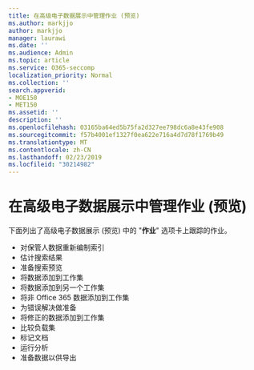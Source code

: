 ```yaml
---
title: 在高级电子数据展示中管理作业 (预览)
ms.author: markjjo
author: markjjo
manager: laurawi
ms.date: ''
ms.audience: Admin
ms.topic: article
ms.service: O365-seccomp
localization_priority: Normal
ms.collection: ''
search.appverid:
- MOE150
- MET150
ms.assetid: ''
description: ''
ms.openlocfilehash: 03165ba64ed5b75fa2d327ee798dc6a8e43fe908
ms.sourcegitcommit: f57b4001ef1327f0ea622e716a4d7d78f1769b49
ms.translationtype: MT
ms.contentlocale: zh-CN
ms.lasthandoff: 02/23/2019
ms.locfileid: "30214982"
---
```

# <a name="manage-jobs-in-advanced-ediscovery-preview"></a>在高级电子数据展示中管理作业 (预览)

下面列出了高级电子数据展示 (预览) 中的 "**作业**" 选项卡上跟踪的作业。

- 对保管人数据重新编制索引
- 估计搜索结果
- 准备搜索预览
- 将数据添加到工作集
- 将数据添加到另一个工作集
- 将非 Office 365 数据添加到工作集
- 为错误解决做准备
- 将修正的数据添加到工作集
- 比较负载集
- 标记文档
- 运行分析
- 准备数据以供导出

